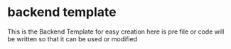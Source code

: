 # backend template

This is the Backend Template for easy creation here is pre file or code will be written so that it can be used or modified


